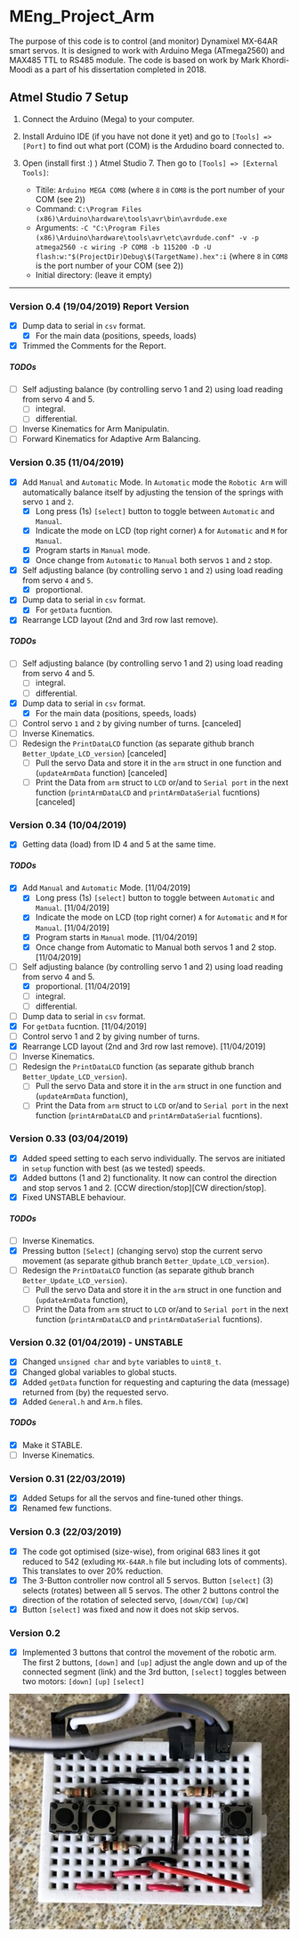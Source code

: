 # MEng_Project_Arm

The purpose of this code is to control (and monitor) Dynamixel MX-64AR smart servos. It is designed to work with Arduino Mega (ATmega2560) and MAX485 TTL to RS485 module. The code is based on work by Mark Khordi-Moodi as a part of his dissertation completed in 2018.

## Atmel Studio 7 Setup

1. Connect the Arduino (Mega) to your computer.
2. Install Arduino IDE (if you have not done it yet) and go to `[Tools] => [Port]` to find out what port (COM) is the Ardudino board connected to.
3. Open (install first :) ) Atmel Studio 7. Then go to `[Tools] => [External Tools]`:

   * Titile: `Arduino MEGA COM8` (where `8` in `COM8` is the port number of your COM (see 2))
   * Command: `C:\Program Files (x86)\Arduino\hardware\tools\avr\bin\avrdude.exe`
   * Arguments: `-C "C:\Program Files (x86)\Arduino\hardware\tools\avr\etc\avrdude.conf" -v -p atmega2560 -c wiring -P COM8 -b 115200 -D -U flash:w:"$(ProjectDir)Debug\$(TargetName).hex":i` (where `8` in `COM8` is the port number of your COM (see 2))
   * Initial directory: (leave it empty)

***
### Version 0.4 (19/04/2019) Report Version

* [x] Dump data to serial in `csv` format.
  * [x] For the main data (positions, speeds, loads)
* [x] Trimmed the Comments for the Report.

##### TODOs

* [ ] Self adjusting balance (by controlling servo 1 and 2) using load reading from servo 4 and 5.
  * [ ] integral.
  * [ ] differential.
* [ ] Inverse Kinematics for Arm Manipulatin.
* [ ] Forward Kinematics for Adaptive Arm Balancing.

### Version 0.35 (11/04/2019)

* [x] Add `Manual` and `Automatic` Mode. In `Automatic` mode the `Robotic Arm` will automatically balance itself by adjusting the tension of the springs with servo `1` and `2`.
  * [x] Long press (1s) `[select]` button to toggle between `Automatic` and `Manual`.
  * [x] Indicate the mode on LCD (top right corner) `A` for `Automatic` and `M` for `Manual`.
  * [x] Program starts in `Manual` mode.
  * [x] Once change from `Automatic` to `Manual` both servos `1` and `2` stop.
* [x] Self adjusting balance (by controlling servo `1` and `2`) using load reading from servo `4` and `5`.
  * [x] proportional.
* [X] Dump data to serial in `csv` format.
  * [x] For `getData` fucntion.
* [x] Rearrange LCD layout (2nd and 3rd row last remove).

##### TODOs

* [ ] Self adjusting balance (by controlling servo 1 and 2) using load reading from servo 4 and 5.
  * [ ] integral.
  * [ ] differential.
* [x] Dump data to serial in `csv` format.
  * [x] For the main data (positions, speeds, loads)
* [ ] Control servo `1` and `2` by giving number of turns. [canceled]
* [ ] Inverse Kinematics.
* [ ] Redesign the `PrintDataLCD` function (as separate github branch `Better_Update_LCD_version`) [canceled]
  * [ ] Pull the servo Data and store it in the `arm` struct in one function and (`updateArmData` function) [canceled]
  * [ ] Print the Data from `arm` struct to `LCD` or/and to `Serial port` in the next function (`printArmDataLCD` and `printArmDataSerial` fucntions) [canceled]

### Version 0.34 (10/04/2019)

* [x] Getting data (load) from ID 4 and 5 at the same time.

##### TODOs

* [x] Add `Manual` and `Automatic` Mode. [11/04/2019]
  * [x] Long press (1s) `[select]` button to toggle between `Automatic` and `Manual`. [11/04/2019]
  * [x] Indicate the mode on LCD (top right corner) `A` for `Automatic` and `M` for `Manual`. [11/04/2019]
  * [x] Program starts in `Manual` mode. [11/04/2019]
  * [x] Once change from Automatic to Manual both servos 1 and 2 stop. [11/04/2019]
* [ ] Self adjusting balance (by controlling servo 1 and 2) using load reading from servo 4 and 5.
  * [x] proportional. [11/04/2019]
  * [ ] integral.
  * [ ] differential.
* [ ] Dump data to serial in `csv` format.
* [x] For `getData` fucntion. [11/04/2019]
* [ ] Control servo 1 and 2 by giving number of turns.
* [x] Rearrange LCD layout (2nd and 3rd row last remove). [11/04/2019]
* [ ] Inverse Kinematics.
* [ ] Redesign the `PrintDataLCD` function (as separate github branch `Better_Update_LCD_version`).
  * [ ] Pull the servo Data and store it in the `arm` struct in one function and (`updateArmData` function),
  * [ ] Print the Data from `arm` struct to `LCD` or/and to `Serial port` in the next function (`printArmDataLCD` and `printArmDataSerial` fucntions).

### Version 0.33 (03/04/2019)

* [x] Added speed setting to each servo individually. The servos are initiated in `setup` function with best (as we tested) speeds.
* [x] Added buttons (1 and 2) functionality. It now can control the direction and stop servos 1 and 2. [CCW direction/stop][CW direction/stop].
* [x] Fixed UNSTABLE behaviour.

##### TODOs

* [ ] Inverse Kinematics.
* [x] Pressing button `[Select]` (changing servo) stop the current servo movement (as separate github branch `Better_Update_LCD_version`).
* [ ] Redesign the `PrintDataLCD` function (as separate github branch `Better_Update_LCD_version`).
  * [ ] Pull the servo Data and store it in the `arm` struct in one function and (`updateArmData` function),
  * [ ] Print the Data from `arm` struct to `LCD` or/and to `Serial port` in the next function (`printArmDataLCD` and `printArmDataSerial` fucntions).

### Version 0.32 (01/04/2019) - UNSTABLE

* [x] Changed `unsigned char` and `byte` variables to `uint8_t`.
* [x] Changed global variables to global stucts.
* [x] Added `getData` function for requesting and capturing the data (message) returned from (by) the requested servo.
* [x] Added `General.h` and `Arm.h` files.

##### TODOs

* [x] Make it STABLE.
* [ ] Inverse Kinematics.

### Version 0.31 (22/03/2019)

* [x] Added Setups for all the servos and fine-tuned other things.
* [x] Renamed few functions.

### Version 0.3 (22/03/2019)

* [x] The code got optimised (size-wise), from original 683 lines it got reduced to 542 (exluding `MX-64AR.h` file but including lots of comments). This translates to over 20% reduction.
* [x] The 3-Button controller now control all 5 servos. Button `[select]` (3) selects (rotates) between all 5 servos. The other 2 buttons control the direction of the rotation of selected servo, `[down/CCW]` `[up/CW]`
* [x] Button `[select]` was fixed and now it does not skip servos.

### Version 0.2

* [x] Implemented 3 buttons that control the movement of the robotic arm. The first 2 buttons, `[down]` and `[up]` adjust the angle down and up of the connected segment (link) and the 3rd button, `[select]` toggles between two motors:
`[down]` `[up]` `[select]`

![3-button controller](./images/IMG_2213_lc.jpg)

